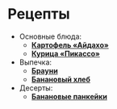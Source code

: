 # Рецепты

 - Основные блюда:
	- [**Картофель «Айдахо»**](potato_aidaho.md)
	- [**Курица «Пикассо»**](picasso.md)
 - Выпечка:
	- [**Брауни**](brownie.md)
	- [**Банановый хлеб**](banana_bread.md)
 - Десерты:
	- [**Банановые панкейки**](banana_pancake.md)



